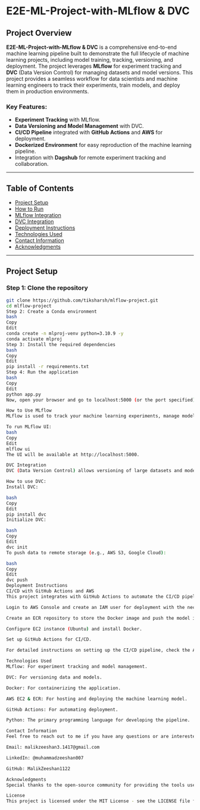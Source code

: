 # **E2E-ML-Project-with-MLflow & DVC**  

## Project Overview

**E2E-ML-Project-with-MLflow & DVC** is a comprehensive end-to-end machine learning pipeline built to demonstrate the full lifecycle of machine learning projects, including model training, tracking, versioning, and deployment. The project leverages **MLflow** for experiment tracking and **DVC** (Data Version Control) for managing datasets and model versions. This project provides a seamless workflow for data scientists and machine learning engineers to track their experiments, train models, and deploy them in production environments.

### Key Features:
- **Experiment Tracking** with MLflow.
- **Data Versioning and Model Management** with DVC.
- **CI/CD Pipeline** integrated with **GitHub Actions** and **AWS** for deployment.
- **Dockerized Environment** for easy reproduction of the machine learning pipeline.
- Integration with **Dagshub** for remote experiment tracking and collaboration.

---

## Table of Contents
- [Project Setup](#project-setup)
- [How to Run](#how-to-run)
- [MLflow Integration](#mlflow-integration)
- [DVC Integration](#dvc-integration)
- [Deployment Instructions](#deployment-instructions)
- [Technologies Used](#technologies-used)
- [Contact Information](#contact-information)
- [Acknowledgments](#acknowledgments)

---

## Project Setup

### Step 1: Clone the repository

```bash
git clone https://github.com/tiksharsh/mlflow-project.git
cd mlflow-project
Step 2: Create a Conda environment
bash
Copy
Edit
conda create -n mlproj-venv python=3.10.9 -y
conda activate mlproj
Step 3: Install the required dependencies
bash
Copy
Edit
pip install -r requirements.txt
Step 4: Run the application
bash
Copy
Edit
python app.py
Now, open your browser and go to localhost:5000 (or the port specified) to view the application.

How to Use MLflow
MLflow is used to track your machine learning experiments, manage models, and store artifacts. You can run MLflow UI to visualize the experiments.

To run MLflow UI:
bash
Copy
Edit
mlflow ui
The UI will be available at http://localhost:5000.

DVC Integration
DVC (Data Version Control) allows versioning of large datasets and model files efficiently. This project uses DVC to manage and version control the datasets and models in the pipeline.

How to use DVC:
Install DVC:

bash
Copy
Edit
pip install dvc
Initialize DVC:

bash
Copy
Edit
dvc init
To push data to remote storage (e.g., AWS S3, Google Cloud):

bash
Copy
Edit
dvc push
Deployment Instructions
CI/CD with GitHub Actions and AWS
This project integrates with GitHub Actions to automate the CI/CD pipeline and deploy the model using AWS EC2 and ECR (Elastic Container Registry).

Login to AWS Console and create an IAM user for deployment with the necessary access to EC2 and ECR.

Create an ECR repository to store the Docker image and push the model image to it.

Configure EC2 instance (Ubuntu) and install Docker.

Set up GitHub Actions for CI/CD.

For detailed instructions on setting up the CI/CD pipeline, check the AWS-CICD-Deployment-with-Github-Actions section.

Technologies Used
MLflow: For experiment tracking and model management.

DVC: For versioning data and models.

Docker: For containerizing the application.

AWS EC2 & ECR: For hosting and deploying the machine learning model.

GitHub Actions: For automating deployment.

Python: The primary programming language for developing the pipeline.

Contact Information
Feel free to reach out to me if you have any questions or are interested in collaborating on machine learning or AI projects.

Email: malikzeeshan3.1417@gmail.com

LinkedIn: @muhammadzeeshan007

GitHub: MalikZeeshan1122

Acknowledgments
Special thanks to the open-source community for providing the tools used in this project, including MLflow, DVC, GitHub Actions, and AWS. These tools enable us to manage machine learning models efficiently, automate workflows, and deploy models at scale.

License
This project is licensed under the MIT License - see the LICENSE file for details.
